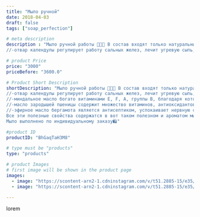 ```yaml
---
title: "Мыло ручной"
date: 2018-04-03
draft: false
tags: ["soap_perfection"]

# meta description
description : "Мыло ручной работы 🌻🌻🌻 В состав входят только натуральные ингредиенты🌿🌾🍶
//-отвар календулы регулирует работу сальных желез, лечит угревую сыпь, очищает и омола"

# product Price
price: "3000"
priceBefore: "3600.0"

# Product Short Description
shortDescription: "Мыло ручной работы 🌻🌻🌻 В состав входят только натуральные ингредиенты🌿🌾🍶
//-отвар календулы регулирует работу сальных желез, лечит угревую сыпь, очищает и омолаживает.
//-миндальное масло богато витаминами Е, F, A, группы В, благодаря которым масло благотворно влияет на кожу.
//-масло зародышей пшеницы содержит множество витаминов, антиоксидантов, активных веществ, которые сохраняют молодость кожи.
//-эфирное масло бергамота является антисептиком, успокаивает нервную систему, поднимает настроение.
Все эти полезные свойства содержатся в вот таком полезном и ароматом мыле!!!
Мыло выполнено по индивидуальному заказу🛍️"

#product ID
productID: "BhGaqTaH3M8"

# type must be "products"
type: "products"

# product Images
# first image will be shown in the product page
images:
  - image: "https://scontent-arn2-1.cdninstagram.com/v/t51.2885-15/e35/29740519_364983337325608_7359263888593911808_n.jpg?se=7&tp=1&_nc_ht=scontent-arn2-1.cdninstagram.com&_nc_cat=104&_nc_ohc=d_4P0JTpRh0AX9df7QU&ccb=7-4&oh=8dc4d4ddd720d49754644e3c2052ef80&oe=6082EC5E&ig_cache_key=MTc0OTEzMTk4NTgyODY0NDk0Nw%3D%3D.2-ccb7-4"
  - image: "https://scontent-arn2-1.cdninstagram.com/v/t51.2885-15/e35/29404137_436686403454931_9040748932212195328_n.jpg?se=7&tp=1&_nc_ht=scontent-arn2-1.cdninstagram.com&_nc_cat=103&_nc_ohc=adJpR4BDmzkAX90XvTP&ccb=7-4&oh=5eadc98b2c54e54b6e457ff6b060c009&oe=60839E04&ig_cache_key=MTc0OTEzMTk5Nzc3MzgzNTk0Mg%3D%3D.2-ccb7-4"

---
```

lorem
